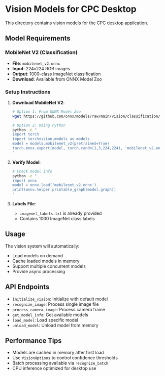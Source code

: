 # Vision Models for CPC Desktop

This directory contains vision models for the CPC desktop application.

## Model Requirements

### MobileNet V2 (Classification)
- **File**: `mobilenet_v2.onnx`
- **Input**: 224x224 RGB images
- **Output**: 1000-class ImageNet classification
- **Download**: Available from ONNX Model Zoo

### Setup Instructions

1. **Download MobileNet V2**:
   ```bash
   # Option 1: From ONNX Model Zoo
   wget https://github.com/onnx/models/raw/main/vision/classification/mobilenet/model/mobilenetv2-7.onnx -O mobilenet_v2.onnx
   
   # Option 2: Using Python
   python -c "
   import torch
   import torchvision.models as models
   model = models.mobilenet_v2(pretrained=True)
   torch.onnx.export(model, torch.randn(1,3,224,224), 'mobilenet_v2.onnx')
   "
   ```

2. **Verify Model**:
   ```bash
   # Check model info
   python -c "
   import onnx
   model = onnx.load('mobilenet_v2.onnx')
   print(onnx.helper.printable_graph(model.graph))
   "
   ```

3. **Labels File**:
   - `imagenet_labels.txt` is already provided
   - Contains 1000 ImageNet class labels

## Usage

The vision system will automatically:
- Load models on demand
- Cache loaded models in memory
- Support multiple concurrent models
- Provide async processing

## API Endpoints

- `initialize_vision`: Initialize with default model
- `recognize_image`: Process single image file
- `process_camera_image`: Process camera frame
- `get_model_info`: Get available models
- `load_model`: Load specific model
- `unload_model`: Unload model from memory

## Performance Tips

- Models are cached in memory after first load
- Use `VisionOptions` to control confidence thresholds
- Batch processing available via `recognize_batch`
- CPU inference optimized for desktop use